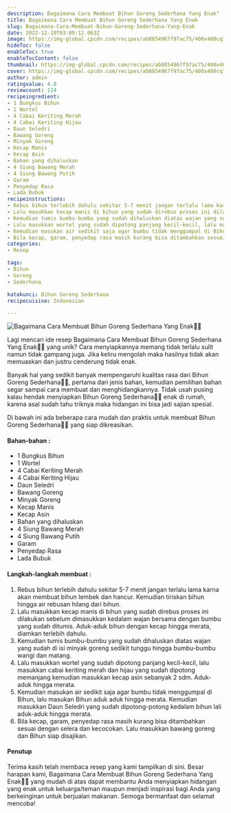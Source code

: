 ```yaml
---
description: Bagaimana Cara Membuat Bihun Goreng Sederhana Yang Enak"
title: Bagaimana Cara Membuat Bihun Goreng Sederhana Yang Enak
slug: Bagaimana-Cara-Membuat-Bihun-Goreng-Sederhana-Yang-Enak
date: 2022-12-10T03:09:12.063Z
image: https://img-global.cpcdn.com/recipes/ab0854967f97ac75/400x400cq70/photo.jpg
hideToc: false
enableToc: true
enableTocContent: false
thumbnail: https://img-global.cpcdn.com/recipes/ab0854967f97ac75/400x400cq70/photo.jpg
cover: https://img-global.cpcdn.com/recipes/ab0854967f97ac75/400x400cq70/photo.jpg
author: admin
ratingvalue: 4.8
reviewcount: 124
recipeingredient:
- 1 Bungkus Bihun
- 1 Wortel
- 4 Cabai Keriting Merah
- 4 Cabai Keriting Hijau
- Daun Seledri
- Bawang Goreng
- Minyak Goreng
- Kecap Manis
- Kecap Asin
- Bahan yang dihaluskan
- 4 Siung Bawang Merah
- 4 Siung Bawang Putih
- Garam
- Penyedap Rasa
- Lada Bubuk
recipeinstructions:
- Rebus bihun terlebih dahulu sekitar 5-7 menit jangan terlalu lama karna akan membuat bihun lembek dan hancur. Kemudian tiriskan bihun hingga air rebusan hilang dari bihun.
- Lalu masukkan kecap manis di bihun yang sudah direbus proses ini dilakukan sebelum dimasukkan kedalam wajan bersama dengan bumbu yang sudah ditumis. Aduk-aduk bihun dengan kecap hingga merata, diamkan terlebih dahulu.
- Kemudian tumis bumbu-bumbu yang sudah dihaluskan diatas wajan yang sudah di isi minyak goreng sedikit tunggu hingga bumbu-bumbu wangi dan matang.
- Lalu masukkan wortel yang sudah dipotong panjang kecil-kecil, lalu masukkan cabai keriting merah dan hijau yang sudah dipotong memanjang kemudian masukkan kecap asin sebanyak 2 sdm. Aduk-aduk hingga merata.
- Kemudian masukan air sedikit saja agar bumbu tidak menggumpal di Bihun, lalu masukan Bihun aduk aduk hingga merata. Kemudian masukkan Daun Seledri yang sudah dipotong-potong kedalam bihun lali aduk-aduk hingga merata.
- Bila kecap, garam, penyedap rasa masih kurang bisa ditambahkan sesuai dengan selera dan kecocokan. Lalu masukkan bawang goreng dan Bihun siap disajikan.
categories:
- Resep

tags:
- Bihun
- Goreng
- Sederhana

katakunci: Bihun Goreng Sederhana
recipecuisine: Indonesian

---
```


![Bagaimana Cara Membuat Bihun Goreng Sederhana Yang Enak👩‍🍳](https://img-global.cpcdn.com/recipes/ab0854967f97ac75/400x400cq70/photo.jpg)

Lagi mencari ide resep Bagaimana Cara Membuat Bihun Goreng Sederhana Yang Enak👩‍🍳 yang unik? Cara menyiapkannya memang tidak terlalu sulit namun tidak gampang juga. Jika keliru mengolah maka hasilnya tidak akan memuaskan dan justru cenderung tidak enak.

Banyak hal yang sedikit banyak mempengaruhi kualitas rasa dari Bihun Goreng Sederhana👩‍🍳, pertama dari jenis bahan, kemudian pemilihan bahan segar sampai cara membuat dan menghidangkannya. Tidak usah pusing kalau hendak menyiapkan Bihun Goreng Sederhana👩‍🍳 enak di rumah, karena asal sudah tahu triknya maka hidangan ini bisa jadi sajian spesial.

Di bawah ini ada beberapa cara mudah dan praktis untuk membuat Bihun Goreng Sederhana👩‍🍳 yang siap dikreasikan.

<!--inarticleads1-->

#### Bahan-bahan :

- 1 Bungkus Bihun
- 1 Wortel
- 4 Cabai Keriting Merah
- 4 Cabai Keriting Hijau
- Daun Seledri
- Bawang Goreng
- Minyak Goreng
- Kecap Manis
- Kecap Asin
- Bahan yang dihaluskan
- 4 Siung Bawang Merah
- 4 Siung Bawang Putih
- Garam
- Penyedap Rasa
- Lada Bubuk

<!--inarticleads2-->

#### Langkah-langkah membuat :

1. Rebus bihun terlebih dahulu sekitar 5-7 menit jangan terlalu lama karna akan membuat bihun lembek dan hancur. Kemudian tiriskan bihun hingga air rebusan hilang dari bihun.
1. Lalu masukkan kecap manis di bihun yang sudah direbus proses ini dilakukan sebelum dimasukkan kedalam wajan bersama dengan bumbu yang sudah ditumis. Aduk-aduk bihun dengan kecap hingga merata, diamkan terlebih dahulu.
1. Kemudian tumis bumbu-bumbu yang sudah dihaluskan diatas wajan yang sudah di isi minyak goreng sedikit tunggu hingga bumbu-bumbu wangi dan matang.
1. Lalu masukkan wortel yang sudah dipotong panjang kecil-kecil, lalu masukkan cabai keriting merah dan hijau yang sudah dipotong memanjang kemudian masukkan kecap asin sebanyak 2 sdm. Aduk-aduk hingga merata.
1. Kemudian masukan air sedikit saja agar bumbu tidak menggumpal di Bihun, lalu masukan Bihun aduk aduk hingga merata. Kemudian masukkan Daun Seledri yang sudah dipotong-potong kedalam bihun lali aduk-aduk hingga merata.
1. Bila kecap, garam, penyedap rasa masih kurang bisa ditambahkan sesuai dengan selera dan kecocokan. Lalu masukkan bawang goreng dan Bihun siap disajikan.

#### Penutup

Terima kasih telah membaca resep yang kami tampilkan di sini. Besar harapan kami, Bagaimana Cara Membuat Bihun Goreng Sederhana Yang Enak👩‍🍳 yang mudah di atas dapat membantu Anda menyiapkan hidangan yang enak untuk keluarga/teman maupun menjadi inspirasi bagi Anda yang berkeinginan untuk berjualan makanan. Semoga bermanfaat dan selamat mencoba!